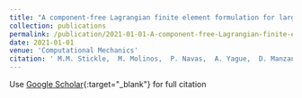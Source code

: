 ```yaml
---
title: "A component-free Lagrangian finite element formulation for large strain elastodynamics"
collection: publications
permalink: /publication/2021-01-01-A-component-free-Lagrangian-finite-element-formulation-for-large-strain-elastodynamics
date: 2021-01-01
venue: 'Computational Mechanics'
citation: ' M.M. Stickle,  M. Molinos,  P. Navas,  A. Yague,  D. Manzanal,  S. Moussavi,  M. Pastor, &quot;A component-free Lagrangian finite element formulation for large strain elastodynamics.&quot; Computational Mechanics, 2021.'
---
```

Use [Google Scholar](https://scholar.google.com/scholar?q=A+component+free+Lagrangian+finite+element+formulation+for+large+strain+elastodynamics){:target="_blank"} for full citation